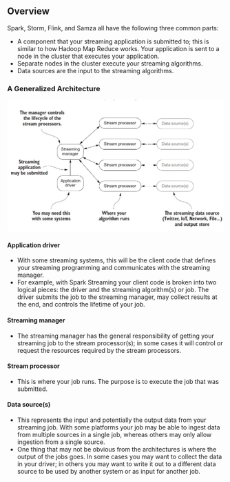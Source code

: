 ## Overview

Spark, Storm, Flink, and Samza all have the following three common parts:
- A component that your streaming application is submitted to; this is similar to how Hadoop Map Reduce works. Your application is sent to a node in the cluster that executes your application.
- Separate nodes in the cluster execute your streaming algorithms.
- Data sources are the input to the streaming algorithms.
### A Generalized Architecture

![](../../images/Generalized_Streaming_architecture.jpg)
#### Application driver
- With some streaming systems, this will be the client code that defines your streaming programming and communicates with the streaming manager. 
- For example, with Spark Streaming your client code is broken into two logical pieces: the driver and the streaming algorithm(s) or job. The driver submits the job to the streaming manager, may collect results at the end, and controls the lifetime of your job.
#### Streaming manager
- The streaming manager has the general responsibility of getting your streaming job to the stream processor(s); in some cases it will control or request the resources required by the stream processors.
#### Stream processor
- This is where your job runs. The purpose is to execute the job that was submitted.
#### Data source(s)
- This represents the input and potentially the output data from your streaming job. With some platforms your job may be able to ingest data from multiple sources in a single job, whereas others may only allow ingestion from a single source. 
- One thing that may not be obvious from the architectures is where the output of the jobs goes. In some cases you may want to collect the data in your driver; in others you may want to write it out to a different data source to be used by another system or as input for another job.